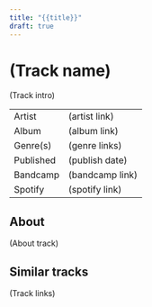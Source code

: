 ```yaml
---
title: "{{title}}"
draft: true
---
```


# (Track name)

(Track intro)

|              |                                  |
| ------------ | -------------------------------- |
| Artist       | (artist link)                    |
| Album        | (album link)                     |
| Genre(s)     | (genre links)                    |
| Published    | (publish date)                   |
| Bandcamp     | (bandcamp link)                  |
| Spotify      | (spotify link)                   |

## About
(About track)

## Similar tracks
(Track links)